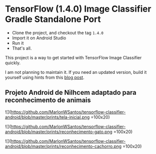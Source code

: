 # TensorFlow (1.4.0) Image Classifier Gradle Standalone Port

- Clone the project, and checkout the tag `1.4.0`
- Import it on Android Studio
- Run it
- That's all.

This project is a way to get started with TensorFlow Image Classifier quickly.

I am not planning to maintain it. If you need an updated version, build it yourself using hints from this [blog post][blog-post].

[blog-post]: http://nilhcem.com/android/custom-tensorflow-classifier

## Projeto Android de Nilhcem adaptado para reconhecimento de animais

![](https://github.com/MarlonWSantos/tensorflow-classifier-android/blob/master/prints/tela-inicial.png =100x20)

![](https://github.com/MarlonWSantos/tensorflow-classifier-android/blob/master/prints/reconhecimento-gato.png =100x20)

![](https://github.com/MarlonWSantos/tensorflow-classifier-android/blob/master/prints/reconhecimento-cachorro.png =100x20)
